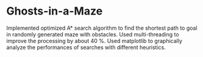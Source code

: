 # Ghosts-in-a-Maze
Implemented optimized A* search algorithm to find the shortest path to goal in randomly generated maze with obstacles.
Used multi-threading to improve the processing by about 40 %. Used matplotlib to graphically analyze the performances
of searches with different heuristics.